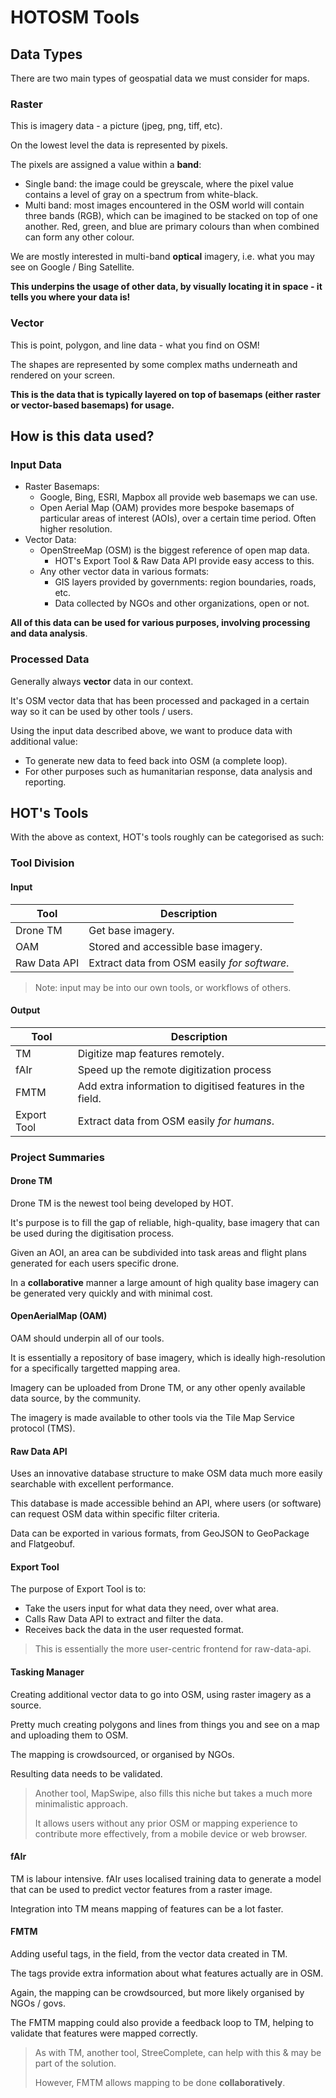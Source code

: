 # HOTOSM Tools

## Data Types

There are two main types of geospatial data we must consider for maps.

### Raster

This is imagery data - a picture (jpeg, png, tiff, etc).

On the lowest level the data is represented by pixels.

The pixels are assigned a value within a **band**:

- Single band: the image could be greyscale, where the pixel value
  contains a level of gray on a spectrum from white-black.
- Multi band: most images encountered in the OSM world will contain three
  bands (RGB), which can be imagined to be stacked on top of one another.
  Red, green, and blue are primary colours than when combined can form
  any other colour.

We are mostly interested in multi-band **optical** imagery, i.e. what you
may see on Google / Bing Satellite.

**This underpins the usage of other data, by visually locating it in
space - it tells you where your data is!**

### Vector

This is point, polygon, and line data - what you find on OSM!

The shapes are represented by some complex maths underneath and
rendered on your screen.

**This is the data that is typically layered on top of basemaps (either
raster or vector-based basemaps) for usage.**

## How is this data used?

### Input Data

- Raster Basemaps:
  - Google, Bing, ESRI, Mapbox all provide web basemaps we can use.
  - Open Aerial Map (OAM) provides more bespoke basemaps of particular areas
    of interest (AOIs), over a certain time period. Often higher resolution.
- Vector Data:
  - OpenStreeMap (OSM) is the biggest reference of open map data.
    - HOT's Export Tool & Raw Data API provide easy access to this.
  - Any other vector data in various formats:
    - GIS layers provided by governments: region boundaries, roads, etc.
    - Data collected by NGOs and other organizations, open or not.

**All of this data can be used for various purposes, involving processing
and data analysis**.

### Processed Data

Generally always **vector** data in our context.

It's OSM vector data that has been processed and packaged in a certain
way so it can be used by other tools / users.

Using the input data described above, we want to produce data with
additional value:

- To generate new data to feed back into OSM (a complete loop).
- For other purposes such as humanitarian response, data analysis
  and reporting.

## HOT's Tools

With the above as context, HOT's tools roughly can be categorised as such:

### Tool Division

#### Input

| Tool         | Description                                  |
| ------------ | -------------------------------------------- |
| Drone TM     | Get base imagery.                            |
| OAM          | Stored and accessible base imagery.          |
| Raw Data API | Extract data from OSM easily _for software_. |

> Note: input may be into our own tools, or workflows of others.

#### Output

| Tool        | Description                                               |
| ----------- | --------------------------------------------------------- |
| TM          | Digitize map features remotely.                           |
| fAIr        | Speed up the remote digitization process                  |
| FMTM        | Add extra information to digitised features in the field. |
| Export Tool | Extract data from OSM easily _for humans_.                |

### Project Summaries

#### Drone TM

Drone TM is the newest tool being developed by HOT.

It's purpose is to fill the gap of reliable, high-quality, base imagery
that can be used during the digitisation process.

Given an AOI, an area can be subdivided into task areas and flight
plans generated for each users specific drone.

In a **collaborative** manner a large amount of high quality base
imagery can be generated very quickly and with minimal cost.

#### OpenAerialMap (OAM)

OAM should underpin all of our tools.

It is essentially a repository of base imagery, which is ideally
high-resolution for a specifically targetted mapping area.

Imagery can be uploaded from Drone TM, or any other openly available
data source, by the community.

The imagery is made available to other tools via the Tile Map Service
protocol (TMS).

#### Raw Data API

Uses an innovative database structure to make OSM data much more easily
searchable with excellent performance.

This database is made accessible behind an API, where users (or software)
can request OSM data within specific filter criteria.

Data can be exported in various formats, from GeoJSON to GeoPackage and Flatgeobuf.

#### Export Tool

The purpose of Export Tool is to:

- Take the users input for what data they need, over what area.
- Calls Raw Data API to extract and filter the data.
- Receives back the data in the user requested format.

> This is essentially the more user-centric frontend for raw-data-api.

#### Tasking Manager

Creating additional vector data to go into OSM, using raster imagery as a
source.

Pretty much creating polygons and lines from things you and see on a map
and uploading them to OSM.

The mapping is crowdsourced, or organised by NGOs.

Resulting data needs to be validated.

> Another tool, MapSwipe, also fills this niche but takes a much more minimalistic
> approach.
>
> It allows users without any prior OSM or mapping experience to contribute more
> effectively, from a mobile device or web browser.

#### fAIr

TM is labour intensive. fAIr uses localised training data to generate
a model that can be used to predict vector features from a raster image.

Integration into TM means mapping of features can be a lot faster.

#### FMTM

Adding useful tags, in the field, from the vector data created in TM.

The tags provide extra information about what features actually are in OSM.

Again, the mapping can be crowdsourced, but more likely organised by NGOs / govs.

The FMTM mapping could also provide a feedback loop to TM, helping to
validate that features were mapped correctly.

> As with TM, another tool, StreeComplete, can help with this & may be
> part of the solution.
>
> However, FMTM allows mapping to be done **collaboratively**.
